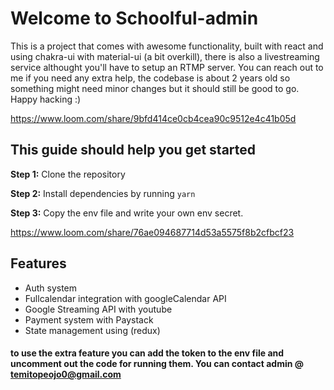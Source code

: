 
# Welcome to Schoolful-admin

This is a project that comes with awesome functionality, built with react and using chakra-ui with material-ui (a bit overkill), there is also a livestreaming service althought you'll have to setup an RTMP server. You can reach out to me if you need any extra help, the codebase is about 2 years old so something might need minor changes but it should still be good to go. Happy hacking :) 

https://www.loom.com/share/9bfd414ce0cb4cea90c9512e4c41b05d
## This guide should help you get started

**Step 1:** Clone the repository

**Step 2:** Install dependencies by running `yarn`

**Step 3:** Copy the env file and write your own env secret.

https://www.loom.com/share/76ae094687714d53a5575f8b2cfbcf23

## Features

- Auth system
- Fullcalendar integration with googleCalendar API
- Google Streaming API with youtube
- Payment system with Paystack
- State management using (redux)

#### to use the extra feature you can add the token to the env file and uncomment out the code for running them. You can contact admin @ temitopeojo0@gmail.com